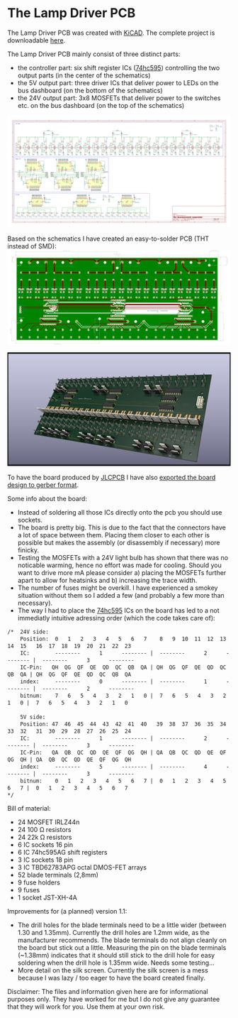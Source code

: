 # The Lamp Driver PCB

The Lamp Driver PCB was created with [KiCAD](https://kicad-pcb.org/). The complete project is downloadable [here](files/LampDriver-Kicad.zip).

The Lamp Driver PCB mainly consist of three distinct parts:
- the controller part: six shift register ICs ([74hc595](https://microcontrollerslab.com/74hc595-shift-register-interfacing-arduino/)) controlling the two output parts (in the center of the schematics)
- the 5V output part: three driver ICs that deliver power to LEDs on the bus dashboard (on the bottom of the schematics)
- the 24V output part: 3x8 MOSFETs that deliver power to the switches etc. on the bus dashboard (on the top of the schematics)

![the schematics](images/LampDriverSchematics.png)

Based on the schematics I have created an easy-to-solder PCB (THT instead of SMD):
![the pcb](images/LampDriverBoard.svg)


![the rendered pcb](images/LampDriverPCB.png)

To have the board produced by [JLCPCB](https://jlcpcb.com/) I have also [exported the board design to gerber format](files/LampDriverPCB_gerber.zip).

Some info about the board:
- Instead of soldering all those ICs directly onto the pcb you should use sockets.
- The board is pretty big. This is due to the fact that the connectors have a lot of space between them. Placing them closer to each other is possible but makes the assembly (or disassembly if necessary) more finicky.
- Testing the MOSFETs with a 24V light bulb has shown that there was no noticable warming, hence no effort was made for cooling. Should you want to drive more mA please consider a) placing the MOSFETs further apart to allow for heatsinks and b) increasing the trace width.
- The number of fuses might be overkill. I have experienced a smokey situation without them so I added a few (and probably a few more than necessary).
- The way I had to place the [74hc595](https://microcontrollerslab.com/74hc595-shift-register-interfacing-arduino/) ICs on the board has led to a not immediatly intuitive adressing order (which the code takes care of):

```
/*  24V side:
    Position:  0   1   2   3   4   5   6   7    8   9  10  11  12  13  14  15   16  17  18  19  20  21  22  23
    IC:        --------      1      -------- |  --------      2      -------- |  --------      3      --------
    IC-Pin:   QH  QG  QF  QE  QD  QC  QB  QA | QH  QG  QF  QE  QD  QC  QB  QA | QH  QG  QF  QE  QD  QC  QB  QA
    index:     --------      0      -------- |  --------      1      -------- |  --------      2      --------
    bitnum:    7   6   5   4   3   2   1   0 |  7   6   5   4   3   2   1   0 |  7   6   5   4   3   2   1   0 

    5V side:
    Position: 47  46  45  44  43  42  41  40   39  38  37  36  35  34  33  32   31  30  29  28  27  26  25  24
    IC:        --------      1      -------- |  --------      2      -------- |  --------      3      --------
    IC-Pin:   QA  QB  QC  QD  QE  QF  QG  QH | QA  QB  QC  QD  QE  QF  QG  QH | QA  QB  QC  QD  QE  QF  QG  QH
    index:     --------      5      -------- |  --------      4      -------- |  --------      3      --------
    bitnum:    0   1   2   3   4   5   6   7 |  0   1   2   3   4   5   6   7 |  0   1   2   3   4   5   6   7 
*/
```

Bill of material:
- 24 MOSFET IRLZ44n
- 24 100 Ω resistors
- 24 22k Ω resistors
-  6 IC sockets 16 pin
-  6 IC 74hc595AG shift registers
-  3 IC sockets 18 pin
-  3 IC TBD62783APG octal DMOS-FET arrays
- 52 blade terminals (2,8mm)
-  9 fuse holders
-  9 fuses
-  1 socket JST-XH-4A

Improvements for (a planned) version 1.1:
- The drill holes for the blade terminals need to be a little wider (between 1.30 and 1.35mm). Currently the drill holes are 1.2mm wide, as the manufacturer recommends. The blade terminals do not align cleanly on the board but stick out a little.  Measuring the pin on the blade terminals (~1.38mm) indicates that it should still stick to the drill hole for easy soldering when the drill hole is 1.35mm wide. Needs some testing...
- More detail on the silk screen. Currently the silk screen is a mess because I was lazy / too eager to have the board created finally.

Disclaimer: The files and information given here are for informational purposes only. They have worked for me but I do not give any guarantee that they will work for you. Use them at your own risk.
